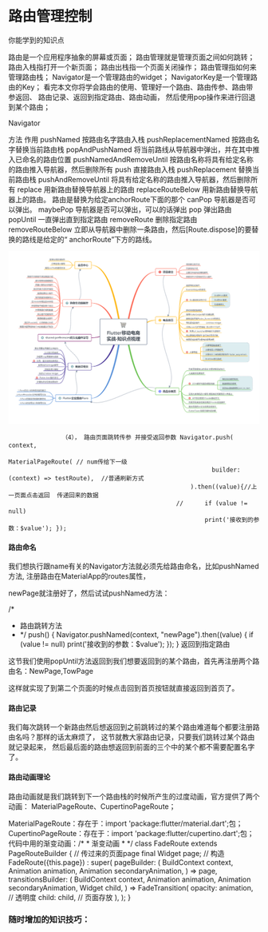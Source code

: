 # 路由管理控制
  你能学到的知识点  
  
  路由是一个应用程序抽象的屏幕或页面；
  路由管理就是管理页面之间如何跳转；
  路由入栈指打开一个新页面；
  路由出栈指一个页面关闭操作；
  路由管理指如何来管理路由栈；
  Navigator是一个管理路由的widget；
  NavigatorKey是一个管理路由的Key；
  看完本文你将学会路由的使用、管理好一个路由、路由传参、路由带参返回、 路由记录、返回到指定路由、路由动画， 然后使用pop操作来进行回退到某个路由；

Navigator

方法	作用
pushNamed	按路由名字路由入栈
pushReplacementNamed	按路由名字替换当前路由栈
popAndPushNamed	将当前路线从导航器中弹出，并在其中推入已命名的路由位置
pushNamedAndRemoveUntil	按路由名称将具有给定名称的路由推入导航器，然后删除所有
push	直接路由入栈
pushReplacement	替换当前路由栈
pushAndRemoveUntil	将具有给定名称的路由推入导航器，然后删除所有
replace	用新路由替换导航器上的路由
replaceRouteBelow	用新路由替换导航器上的路由。 路由是替换为给定anchorRoute下面的那个
canPop	导航器是否可以弹出。
maybePop	导航器是否可以弹出，可以的话弹出
pop	弹出路由
popUntil	一直弹出直到指定路由
removeRoute	删除指定路由
removeRouteBelow	立即从导航器中删除一条路由，然后[Route.dispose]的要替换的路线是给定的“ anchorRoute”下方的路线。


![image](https://github.com/1136346879/Image_Assert/blob/master/Flutter%E7%A7%BB%E5%8A%A8%E7%94%B5%E5%95%86%E5%AE%9E%E6%88%98-%E7%9F%A5%E8%AF%86%E7%82%B9%E6%A2%B3%E7%90%86.png)

                   （4）， 路由页面跳转传参 并接受返回参数 Navigator.push( context,
                                                         MaterialPageRoute( // num传给下一级
                                                             builder: (context) => testRoute),  //普通刷新方式
                                                       ).then((value){//上一页面点击返回  传递回来的数据
                                                   //      if (value != null)
                                                           print('接收到的参数：$value'); });

#### 路由命名

我们想执行跟name有关的Navigator方法就必须先给路由命名，比如pushNamed方法, 注册路由在MaterialApp的routes属性，

newPage就注册好了，然后试试pushNamed方法：

/*
 * 路由跳转方法
 * */
push() {
  Navigator.pushNamed(context, "newPage").then((value) {
    if (value != null) print('接收到的参数：$value');
  });
}
返回到指定路由

这节我们使用popUntil方法返回到我们想要返回到的某个路由，首先再注册两个路由名：NewPage,TowPage

这样就实现了到第二个页面的时候点击回到首页按钮就直接返回到首页了。
#### 路由记录
我们每次跳转一个新路由然后想返回到之前跳转过的某个路由难道每个都要注册路由名吗？那样的话太麻烦了， 
这节就教大家路由记录，只要我们跳转过某个路由就记录起来， 然后最后面的路由想返回到前面的三个中的某个都不需要配置名字了。
#### 路由动画理论

 路由动画就是我们跳转到下一个路由栈的时候所产生的过度动画，官方提供了两个动画： MaterialPageRoute、CupertinoPageRoute；
 
 MaterialPageRoute：存在于：import 'package:flutter/material.dart';包；
 CupertinoPageRoute：存在于：import 'package:flutter/cupertino.dart';包；
代码中用的渐变动画：/*
                  * 渐变动画
                  * */
                  class FadeRoute extends PageRouteBuilder {
                    // 传过来的页面page
                    final Widget page;
                    // 构造
                    FadeRoute({this.page})
                        : super(
                      pageBuilder: (
                          BuildContext context,
                          Animation<double> animation,
                          Animation<double> secondaryAnimation,
                          ) =>
                      page,
                      transitionsBuilder: (
                          BuildContext context,
                          Animation<double> animation,
                          Animation<double> secondaryAnimation,
                          Widget child,
                          ) =>
                          FadeTransition(
                            opacity: animation, // 透明度
                            child: child, // 页面存放
                          ),
                    );
                  }

### 随时增加的知识技巧：



